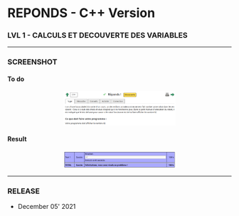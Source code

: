 # REPONDS - C++ Version
### LVL 1 - CALCULS ET DECOUVERTE DES VARIABLES

---
### **SCREENSHOT**

#### To do
<div align="center">
    <img
        src="https://github.com/Ayckinn/CPP/blob/main/FRANCE_IOI/LEVEL_01/3_Calculs_et_variables/01_reponds/todo.png"
        alt="DEMO"
        style="width:50%">
</div>

#### Result
<div align="center">
    <img
        src="https://github.com/Ayckinn/CPP/blob/main/FRANCE_IOI/LEVEL_01/3_Calculs_et_variables/01_reponds/result.png"
        alt="DEMO"
        style="width:50%">
</div>

---
### **RELEASE**

- December 05' 2021